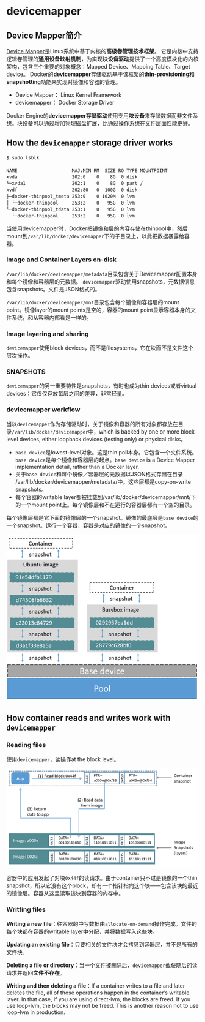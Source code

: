 # devicemapper
## Device Mapper简介
[Device Mapper](../../../linux/devicemapper.md)是Linux系统中基于内核的**高级卷管理技术框架**。
它是内核中支持逻辑卷管理的**通用设备映射机制**，为实现**块设备驱动**提供了一个高度模块化的内核架构，包含三个重要的对象概念：Mapped Device、Mapping Table、Target device。
Docker的**devicemapper**存储驱动基于该框架的**thin-provisioning**和**snapshotting**功能来实现对镜像和容器的管理。

* Device Mapper： Linux Kernel Framework
* devicemapper： Docker Storage Driver

Docker Engine的**devicemapper存储驱动**使用专用**块设备**来存储数据而非文件系统。块设备可以通过增加物理磁盘扩展，比通过操作系统在文件层面性能更好。


## How the `devicemapper` storage driver works
```sh
$ sudo lsblk

NAME                    MAJ:MIN RM  SIZE RO TYPE MOUNTPOINT
xvda                    202:0    0    8G  0 disk
└─xvda1                 202:1    0    8G  0 part /
xvdf                    202:80   0  100G  0 disk
├─docker-thinpool_tmeta 253:0    0 1020M  0 lvm
│ └─docker-thinpool     253:2    0   95G  0 lvm
└─docker-thinpool_tdata 253:1    0   95G  0 lvm
  └─docker-thinpool     253:2    0   95G  0 lvm
```
当使用devicemapper时，Docker把镜像和层的内容存储在thinpool中，然后mount到`/var/lib/docker/devicemapper`下的子目录上，以此把数据暴露给容器。

### Image and Container Layers on-disk
`/var/lib/docker/devicemapper/metadata`目录包含关于Devicemapper配置本身和每个镜像和容器层的元数据。
`devicemapper`驱动使用snapshots，元数据信息包含snapshots。文件是JSON格式的。

`/var/lib/docker/devicemapper/mnt`目录包含每个镜像和容器层的mount point。镜像layer的mount points是空的，容器的mount point显示容器本身的文件系统，和从容器内部看是一样的。

### Image layering and sharing
`devicemapper`使用block devices，而不是filesystems，它在块而不是文件这个层次操作。

### SNAPSHOTS
`devicemapper`的另一重要特性是snapshots，有时也成为thin devices或者virtual devices；它仅仅存放每层之间的差异，非常轻量。

### devicemapper workflow
当以`devicemapper`作为存储驱动时，关于镜像和容器的所有对象都存放在目录`/var/lib/docker/devicemapper`中，which is backed by one or more block-level devices, either loopback devices (testing only) or physical disks。

* `base device`是lowest-level对象。这是thin poll本身。它包含一个文件系统。`base device`是每个镜像和容器层的起点。`base device` is a Device Mapper implementation detail, rather than a Docker layer.
* 关于`base device`和每个镜像／容器层的元数据以JSON格式存储在目录 /var/lib/docker/devicemapper/metadata/中。这些层都是copy-on-write snapshots。
* 每个容器的writable layer都被挂载到/var/lib/docker/devicemapper/mnt/下的一个mount point上。每个镜像层和不在运行的容器层都有一个空的目录。

每个镜像层都是它下面的镜像层的一个snapshot。镜像的最底层是`base device`的一个snapshot。运行一个容器，容器是对应的镜像的一个snapshot。

![](pics/two_dm_container.jpg)

## How container reads and writes work with `devicemapper`
### Reading files
使用`devicemapper`，读操作at the block level。

![](pics/dm_container.jpg)

容器中的应用发起了对块`0x44f`的读请求。由于container只不过是镜像的一个thin snapshot，所以它没有这个block，却有一个指针指向这个块——包含该块的最近的镜像层。容器从这里读取该块到容器的内存中。

### Writting files
**Writing a new file**：往容器的中写数据由`allocate-on-demand`操作完成。文件的每个块都在容器的writable layer中分配，并将数据写入这些块。

**Updating an existing file**：只要相关的文件块才会拷贝到容器层，并不是所有的文件块。

**Deleting a file or directory**：当一个文件被删除后，`devicemapper`截获随后的读请求并返回**文件不存在**。

**Writing and then deleting a file**：If a container writes to a file and later deletes the file, all of those operations happen in the container’s writable layer. In that case, if you are using direct-lvm, the blocks are freed. If you use loop-lvm, the blocks may not be freed. This is another reason not to use loop-lvm in production.